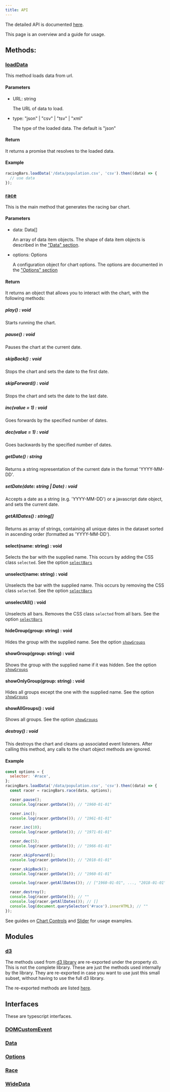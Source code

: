 ```yaml
---
title: API
---
```


The detailed API is documented <a href="/api/modules/_index_.html" target="_blank" className="external">here</a>.

This page is an overview and a guide for usage.

## Methods:

### [loadData](/api/modules/_index_.html#loaddata)

This method loads data from url.

#### Parameters

- URL: string

  The URL of data to load.

- type: "json" | "csv" | "tsv" | "xml"

  The type of the loaded data. The default is "json"

#### Return

It returns a promise that resolves to the loaded data.

#### Example

```js
racingBars.loadData('/data/population.csv', 'csv').then((data) => {
  // use data
});
```

### [race](/api/modules/_index_.html#race-1)

This is the main method that generates the racing bar chart.

#### Parameters

- data: Data[]

  An array of data item objects. The shape of data item objects is described in the ["Data" section](./data.md#long-data).

- options: Options

  A configuration object for chart options. The options are documented in the ["Options" section](./options.md)

#### Return

It returns an object that allows you to interact with the chart, with the following methods:

##### play() : void

Starts running the chart.

##### pause() : void

Pauses the chart at the current date.

##### skipBack() : void

Stops the chart and sets the date to the first date.

##### skipForward() : void

Stops the chart and sets the date to the last date.

##### inc(value = 1) : void

Goes forwards by the specified number of dates.

##### dec(value = 1) : void

Goes backwards by the specified number of dates.

##### getDate() : string

Returns a string representation of the current date in the format 'YYYY-MM-DD'.

##### setDate(date: string | Date) : void

Accepts a date as a string (e.g. 'YYYY-MM-DD') or a javascript date object, and sets the current date.

##### getAllDates() : string[]

Returns as array of strings, containing all unique dates in the dataset sorted in ascending order (formatted as 'YYYY-MM-DD').

#### select(name: string) : void

Selects the bar with the supplied name. This occurs by adding the CSS class `selected`.
See the option [`selectBars`](./options.md#selectbars)

#### unselect(name: string) : void

Unselects the bar with the supplied name. This occurs by removing the CSS class `selected`.
See the option [`selectBars`](./options.md#selectbars)

#### unselectAll() : void

Unselects all bars. Removes the CSS class `selected` from all bars.
See the option [`selectBars`](./options.md#selectbars)

#### hideGroup(group: string) : void

Hides the group with the supplied name.
See the option [`showGroups`](./options.md#showgroups)

#### showGroup(group: string) : void

Shows the group with the supplied name if it was hidden.
See the option [`showGroups`](./options.md#showgroups)

#### showOnlyGroup(group: string) : void

Hides all groups except the one with the supplied name.
See the option [`showGroups`](./options.md#showgroups)

#### showAllGroups() : void

Shows all groups.
See the option [`showGroups`](./options.md#showgroups)

##### destroy() : void

This destroys the chart and cleans up associated event listeners.
After calling this method, any calls to the chart object methods are ignored.

#### Example

```js
const options = {
  selector: '#race',
};
racingBars.loadData('/data/population.csv', 'csv').then((data) => {
  const racer = racingBars.race(data, options);

  racer.pause();
  console.log(racer.getDate()); // "1960-01-01"

  racer.inc();
  console.log(racer.getDate()); // "1961-01-01"

  racer.inc(10);
  console.log(racer.getDate()); // "1971-01-01"

  racer.dec(5);
  console.log(racer.getDate()); // "1966-01-01"

  racer.skipForward();
  console.log(racer.getDate()); // "2018-01-01"

  racer.skipBack();
  console.log(racer.getDate()); // "1960-01-01"

  console.log(racer.getAllDates()); // ["1960-01-01", ..., "2018-01-01"]

  racer.destroy();
  console.log(racer.getDate()); // ""
  console.log(racer.getAllDates()); // []
  console.log(document.querySelector('#race').innerHTML); // ""
});
```

See guides on [Chart Controls](../guides/chart-controls.md) and [Slider](../guides/slider.md) for usage examples.

## Modules

### [d3](/api/modules/_index_._lib_d3_.html)

The methods used from <a href="https://d3js.org" target="_blank" className="external">d3 library</a> are re-exported under the property `d3`.
This is not the complete library. These are just the methods used internally by the library.
They are re-exported in case you want to use just this small subset, without having to use the full d3 library.

The re-exported methods are listed [here](/api/modules/_index_._lib_d3_.html).

## Interfaces

These are typescript interfaces.

### [DOMCustomEvent](/api/interfaces/_index_.domcustomevent.html)

### [Data](/api/interfaces/_index_.data.html)

### [Options](/api/interfaces/_index_.options.html)

### [Race](/api/interfaces/_index_.race.html)

### [WideData](/api/interfaces/_index_.widedata.html)
